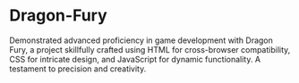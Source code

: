 # Dragon-Fury
Demonstrated advanced proficiency in game development with Dragon Fury, a project skillfully crafted using HTML for cross-browser compatibility, CSS for intricate design, and JavaScript for dynamic functionality. A testament to precision and creativity.
